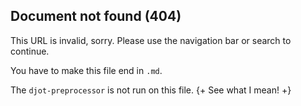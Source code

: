 ## Document not found (404)

This URL is invalid, sorry. Please use the navigation bar or search to continue.

You have to make this file end in `.md`.

The `djot-preprocessor` is not run on this file. {+ See what I mean! +}
